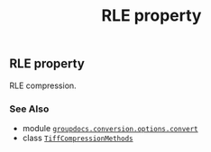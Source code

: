 ﻿---
title: RLE property
second_title: GroupDocs.Conversion for Python via .NET API References
description: 
type: docs
weight: 100
url: /python-net/groupdocs.conversion.options.convert/tiffcompressionmethods/rle/
is_root: false
---

## RLE property


RLE compression.

### See Also
* module [`groupdocs.conversion.options.convert`](../../)
* class [`TiffCompressionMethods`](/conversion/python-net/groupdocs.conversion.options.convert/tiffcompressionmethods)
